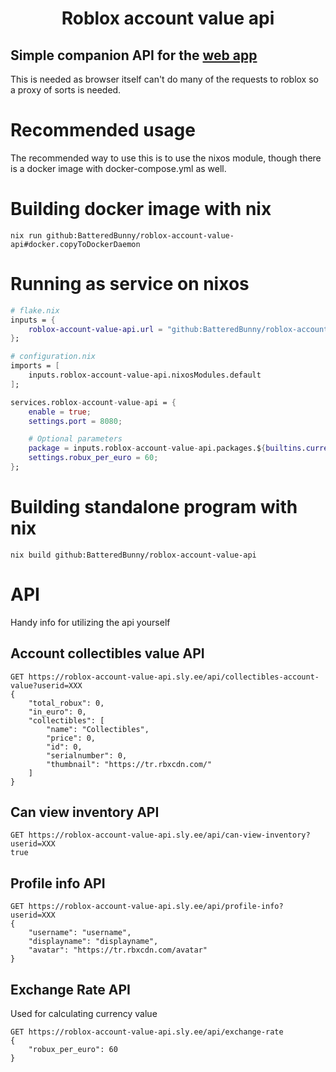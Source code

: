 <h1 align="center">Roblox account value api</h1>

## Simple companion API for the [web app](https://roblox-account-value.sly.ee/)

This is needed as browser itself can't do many of the requests to roblox so a proxy of sorts is needed.

# Recommended usage
The recommended way to use this is to use the nixos module, though there is a docker image with docker-compose.yml as well.

# Building docker image with nix
```
nix run github:BatteredBunny/roblox-account-value-api#docker.copyToDockerDaemon
```

# Running as service on nixos
```nix
# flake.nix
inputs = {
    roblox-account-value-api.url = "github:BatteredBunny/roblox-account-value-api";
};
```

```nix
# configuration.nix
imports = [
	inputs.roblox-account-value-api.nixosModules.default
];

services.roblox-account-value-api = {
    enable = true;
    settings.port = 8080;

    # Optional parameters
    package = inputs.roblox-account-value-api.packages.${builtins.currentSystem}.default;
    settings.robux_per_euro = 60;
};
```

# Building standalone program with nix
```
nix build github:BatteredBunny/roblox-account-value-api
```

# API
Handy info for utilizing the api yourself
## Account collectibles value API

```
GET https://roblox-account-value-api.sly.ee/api/collectibles-account-value?userid=XXX
{
	"total_robux": 0,
	"in_euro": 0,
	"collectibles": [
	    "name": "Collectibles",
	    "price": 0,
	    "id": 0,
	    "serialnumber": 0,
		"thumbnail": "https://tr.rbxcdn.com/"
	]
}
```

## Can view inventory API
```
GET https://roblox-account-value-api.sly.ee/api/can-view-inventory?userid=XXX
true
```

## Profile info API
```
GET https://roblox-account-value-api.sly.ee/api/profile-info?userid=XXX
{
    "username": "username",
    "displayname": "displayname",
    "avatar": "https://tr.rbxcdn.com/avatar"
}
```

## Exchange Rate API
Used for calculating currency value
```
GET https://roblox-account-value-api.sly.ee/api/exchange-rate
{
    "robux_per_euro": 60
}
```
